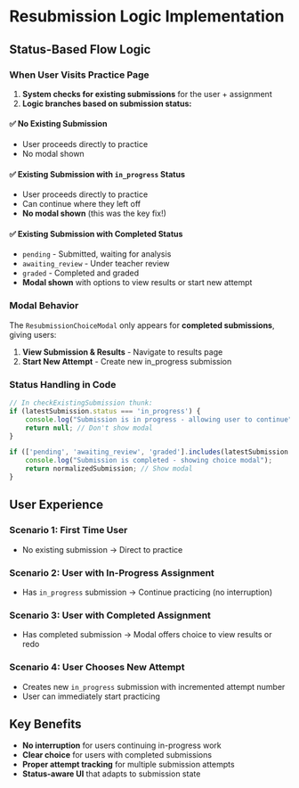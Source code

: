 # Resubmission Logic Implementation

## Status-Based Flow Logic

### When User Visits Practice Page

1. **System checks for existing submissions** for the user + assignment
2. **Logic branches based on submission status:**

#### ✅ **No Existing Submission**
- User proceeds directly to practice
- No modal shown

#### ✅ **Existing Submission with `in_progress` Status**  
- User proceeds directly to practice 
- Can continue where they left off
- **No modal shown** (this was the key fix!)

#### ✅ **Existing Submission with Completed Status**
- `pending` - Submitted, waiting for analysis
- `awaiting_review` - Under teacher review  
- `graded` - Completed and graded
- **Modal shown** with options to view results or start new attempt

### Modal Behavior

The `ResubmissionChoiceModal` only appears for **completed submissions**, giving users:

1. **View Submission & Results** - Navigate to results page
2. **Start New Attempt** - Create new in_progress submission

### Status Handling in Code

```typescript
// In checkExistingSubmission thunk:
if (latestSubmission.status === 'in_progress') {
    console.log("Submission is in progress - allowing user to continue");
    return null; // Don't show modal
}

if (['pending', 'awaiting_review', 'graded'].includes(latestSubmission.status)) {
    console.log("Submission is completed - showing choice modal");
    return normalizedSubmission; // Show modal
}
```

## User Experience

### Scenario 1: First Time User
- No existing submission → Direct to practice

### Scenario 2: User with In-Progress Assignment  
- Has `in_progress` submission → Continue practicing (no interruption)

### Scenario 3: User with Completed Assignment
- Has completed submission → Modal offers choice to view results or redo

### Scenario 4: User Chooses New Attempt
- Creates new `in_progress` submission with incremented attempt number
- User can immediately start practicing

## Key Benefits

- **No interruption** for users continuing in-progress work
- **Clear choice** for users with completed submissions  
- **Proper attempt tracking** for multiple submission attempts
- **Status-aware UI** that adapts to submission state